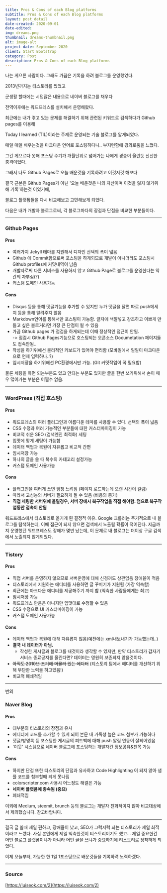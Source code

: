 ```yaml
---
title: Pros & Cons of each Blog platforms
subtitle: Pros & Cons of each Blog platforms
layout: post_detail
date-created: 2020-09-01
date-edited:
img: dreams.png
thumbnail: dreams-thumbnail.png
alt: image-alt
project-date: September 2020
client: Start Bootstrap
category: Post
description: Pros & Cons of each Blog platforms
---
```


나는 게으른 사람이다. 그래도 가끔은 기록을 하려 블로그를 운영했었다.

2013년까지는 티스토리를 썼었고

군생활 할때에는 시덥잖은 내용으로 네이버 블로그를 채우다

전역이후에는 워드프레스를 설치해서 운영해왔다.

최근에는 내가 겪고 있는 문제를 해결하기 위해 관련된 키워드로 검색하다가 Github pages를 이용해

Today I learned (TIL)이라는 주제로 운영되는 기술 블로그를 알게되었다.

매일 매일 배우는것을 마크다운 언어로 포스팅하다니.. 부지런함에 경외로움을 느꼈다.

그간 게으르다 못해 포스팅 주기가 개월단위로 넘어가는 나에게 경종이 울린듯 신선한 충격이었다.

그래서 나도 Github Pages로 오늘 배운것을 기록하려고 이것저것 해보다

결국 근본은 Github Pages가 아닌 '오늘 배운것은 나의 자산이며 이것을 잃지 않기위해 기록'하는것 이었기에,

블로그 플랫폼들을 다시 비교해보고 고민해보게 되었다.

다음은 내가 개발자 블로그로써, 각 블로그마다의 장점과 단점을 비교한 부분들이다.

---

### Github Pages

#### Pros

* 여러가지 Jekyll 테마를 지원해서 디자인 선택의 폭이 넓음
* Github 에 Commit함으로써 포스팅을 하게되므로 개발이 아니더라도 포스팅시 Github profiles에 커밋내역이 남음
* 개발자로써 다른 서비스를 사용하지 않고 Github Page로 블로그를 운영한다는 약간의 자부심(?)
* 커스텀 도메인 사용가능

#### Cons

* Disqus 등을 통해 댓글기능을 추가할 수 있지만 누가 댓글을 달면 따로 push메세지 등을 통해 알려주지 않음
* Markdown언어를 통해서만 포스팅이 가능함. 글자에 색깔넣고 강조하고 이쁘게 만들고 싶은 블로거라면 가장 큰 단점이 될 수 있음
* 가끔 Github pages 가 점검을 하게되는데 이때 정상적인 접근이 안됨.   
-> 점검시 Github Pages기능으로 호스팅되는 오픈소스 Documetation 페이지들도 접속안됨..
* 작성을 하기위해선 물리적인 키보드가 있어야 편리함 (모바일에서 일일이 마크다운으로 언제 입력하나..?)
* 임시저장을 하기위해선 PC환경에서만 가능. (Git 커밋작업이 꼭 필요함)

물론 세팅을 하면 되는부분도 있고 안되는 부분도 있지만 글을 한번 쓰기위해서 손이 매우 많이가는 부분은 어쩔수 없음.

---

### WordPress (직접 호스팅)

#### Pros
* 워드프레스의 여러 플러그인과 아름다운 테마를 사용할 수 있다. 선택의 폭이 넓음
* CSS 수정과 여러 기능적인 부분들에 대한 커스터마이징이 가능
* 비교적 쉬운 SEO (검색엔진 최적화) 세팅
* 입맛에 맞게 세팅이 가능함
* 데이터 백업과 복원이 자유롭고 비교적 간편
* 임시저장 가능
* 하나의 글을 쓸 때 복수의 카테고리 설정가능
* 커스텀 도메인 사용가능

#### Cons
* 플러그인을 여러개 쓰면 엄청 느려짐 (페이지 로드하는데 오랜 시간이 걸림)
* 따라서 고성능의 서버가 필요하게 될 수 있음 (비용의 증가)
* **직접 세팅한 서버위에 올릴경우, 서버 장애시  복구작업을 직접 해야함. 덤으로 복구작업동안 접속이 안됨**

워드프레스에서 티스토리로 옮기게 된 결정적 이유. Google 크롤러는 주기적으로 내 블로그를 탐색하는데, 이때 접근이 되지 않으면 검색에서 노출될 확률이 적어진다. 지금까지 운영했던 워드프레스도 장애가 몇번 났는데, 이 문제로 내 블로그는 더이상 구글 검색에서 노출되지 않게되었다.

---

### Tistory

#### Pros

* 직접 서버를 운영하지 않으므로 서버운영에 대해 신경꺼도 상관없음
장애율이 적음
* 티스토리에서 지원하는 에디터를 사용하면 글 꾸미기가 지원됨 (가장 익숙함)
* 최근에는 마크다운 에디터를 제공해주기 까지 함 (익숙한 사람들에게는 최고)
* 임시저장 가능
* 워드프레스 만큼은 아니지만 입맛대로 수정할 수 있음
* CSS 수정으로 UI 커스터마이징이 가능
* 커스텀 도메인 사용가능

#### Cons
* 데이터 백업과 복원에 대해 자유롭지 않음(예전에는 xml내보내기가 가능했는데..)
* **결국 내 데이터가 아님.**
	+ 작성한 게시글과 블로그를 내것이라 생각할 수 있지만, 만약 티스토리가 갑자기 서비스 종료공지를 올린다면? 데이터는 영원히 보존되지 않을것이다.
* ~~아직도 2010년 초기에 머물러 있는 에디터~~ (티스토리 팀에서 에디터를 개선하기 위해 부단한 노력을 하고있음!)
* 비교적 폐쇄적임

---

번외

### Naver Blog

#### Pros

* 대부분의 티스토리의 장점과 유사
* 에디터에 코드를 추가할 수 있게 되어 본문 내 가독성 높은 코드 첨부가 가능하다
* 댓글/방명록 등 포스팅한 게시글의 피드백에 대해 push 알림 연동이 잘되어있음
* '이웃' 시스템으로 네이버 블로그에 포스팅하는 개발자간 정보공유&친목 가능

#### Cons

* 하지만 단점 또한 티스토리의 단점과 유사하고
Code Highlighting 이 되지 않아 샘플 코드를 첨부할때 되게 못나짐
* colorscripter.com 사용시 어느정도 해결은 가능
* **네이버 플랫폼에 종속됨 (중요)**
* 폐쇄적임

이외에 Medium, steemit, brunch 등의 블로그는 개발자 친화적이지 않아 비교대상에서 제외했습니다.
참고바랍니다.

---

결국 글 쓸때 제일 편하고, 장애율이 낮고, SEO가 그럭저럭 되는 티스토리가 제일 최적이라고 느꼈다.
사실 본인에게 제일 익숙한것이 티스토리이기도 했고...
제일 중요한건 어떤 블로그 플랫폼이냐가 아니라 어떤 글을 쓰냐가 중요하기에 티스토리로 정착하게 되었다.

이제 오늘부터, 가능한 한 1일 1포스팅으로 배운것들을 기록하려 노력하겠다.

---

### Source
[https://luiseok.com/2](https://luiseok.com/2)